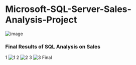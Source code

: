 # Microsoft-SQL-Server-Sales-Analysis-Project

![image](https://github.com/Venura-94/End-to-End-Microsoft-SQL-Server-Sales-Analysis-Project/assets/137409412/2eab7666-405b-4875-acff-2e1a6998dbd8)

###  Final Results of SQL Analysis on Sales
1 
![1](https://github.com/Venura-94/End-to-End-Microsoft-SQL-Server-Sales-Analysis-Project/assets/137409412/3cdfa052-6fe9-4e0a-b028-a0b0a0c48787)
2
![2](https://github.com/Venura-94/End-to-End-Microsoft-SQL-Server-Sales-Analysis-Project/assets/137409412/552285a9-a980-469b-846f-a139aaa79bb6)
3
![3 Final](https://github.com/Venura-94/End-to-End-Microsoft-SQL-Server-Sales-Analysis-Project/assets/137409412/c3c29318-1ab8-4994-8451-85ad5eece04b)
